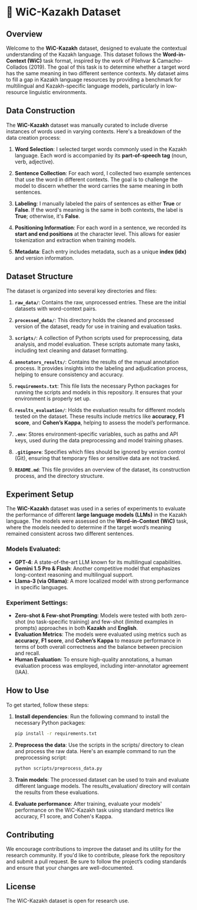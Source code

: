 # 🧠 WiC-Kazakh Dataset

## Overview

Welcome to the **WiC-Kazakh** dataset, designed to evaluate the contextual understanding of the Kazakh language. This dataset follows the **Word-in-Context (WiC)** task format, inspired by the work of Pilehvar & Camacho-Collados (2019). The goal of this task is to determine whether a target word has the same meaning in two different sentence contexts. My dataset aims to fill a gap in Kazakh language resources by providing a benchmark for multilingual and Kazakh-specific language models, particularly in low-resource linguistic environments.

## Data Construction

The **WiC-Kazakh** dataset was manually curated to include diverse instances of words used in varying contexts. Here's a breakdown of the data creation process:

1. **Word Selection**: I selected target words commonly used in the Kazakh language. Each word is accompanied by its **part-of-speech tag** (noun, verb, adjective).
   
2. **Sentence Collection**: For each word, I collected two example sentences that use the word in different contexts. The goal is to challenge the model to discern whether the word carries the same meaning in both sentences.

3. **Labeling**: I manually labeled the pairs of sentences as either **True** or **False**. If the word's meaning is the same in both contexts, the label is **True**; otherwise, it's **False**.

4. **Positioning Information**: For each word in a sentence, we recorded its **start and end positions** at the character level. This allows for easier tokenization and extraction when training models.

5. **Metadata**: Each entry includes metadata, such as a unique **index (idx)** and version information.

## Dataset Structure

The dataset is organized into several key directories and files:

1. **`raw_data/`**: Contains the raw, unprocessed entries. These are the initial datasets with word-context pairs.
   
2. **`processed_data/`**: This directory holds the cleaned and processed version of the dataset, ready for use in training and evaluation tasks.
   
3. **`scripts/`**: A collection of Python scripts used for preprocessing, data analysis, and model evaluation. These scripts automate many tasks, including text cleaning and dataset formatting.
   
4. **`annotators_results/`**: Contains the results of the manual annotation process. It provides insights into the labeling and adjudication process, helping to ensure consistency and accuracy.
   
5. **`requirements.txt`**: This file lists the necessary Python packages for running the scripts and models in this repository. It ensures that your environment is properly set up.

6. **`results_evaluation/`**: Holds the evaluation results for different models tested on the dataset. These results include metrics like **accuracy**, **F1 score**, and **Cohen’s Kappa**, helping to assess the model’s performance.

7. **`.env`**: Stores environment-specific variables, such as paths and API keys, used during the data preprocessing and model training phases.

8. **`.gitignore`**: Specifies which files should be ignored by version control (Git), ensuring that temporary files or sensitive data are not tracked.

9. **`README.md`**: This file provides an overview of the dataset, its construction process, and the directory structure.

## Experiment Setup

The **WiC-Kazakh** dataset was used in a series of experiments to evaluate the performance of different **large language models (LLMs)** in the Kazakh language. The models were assessed on the **Word-in-Context (WiC)** task, where the models needed to determine if the target word’s meaning remained consistent across two different sentences.

### Models Evaluated:
- **GPT-4**: A state-of-the-art LLM known for its multilingual capabilities.
- **Gemini 1.5 Pro & Flash**: Another competitive model that emphasizes long-context reasoning and multilingual support.
- **Llama-3 (via Ollama)**: A more localized model with strong performance in specific languages.

### Experiment Settings:
- **Zero-shot & Few-shot Prompting**: Models were tested with both zero-shot (no task-specific training) and few-shot (limited examples in prompts) approaches in both **Kazakh** and **English**.
- **Evaluation Metrics**: The models were evaluated using metrics such as **accuracy**, **F1 score**, and **Cohen’s Kappa** to measure performance in terms of both overall correctness and the balance between precision and recall.
- **Human Evaluation**: To ensure high-quality annotations, a human evaluation process was employed, including inter-annotator agreement (IAA).

## How to Use

To get started, follow these steps:

1. **Install dependencies**: Run the following command to install the necessary Python packages:
   ```bash
   pip install -r requirements.txt

2. **Preprocess the data**: Use the scripts in the scripts/ directory to clean and process the raw data. Here's an example command to run the preprocessing script:
   ```bash
   python scripts/preprocess_data.py

3. **Train models**: The processed dataset can be used to train and evaluate different language models. The results_evaluation/ directory will contain the results from these evaluations.

4. **Evaluate performance**: After training, evaluate your models' performance on the WiC-Kazakh task using standard metrics like accuracy, F1 score, and Cohen's Kappa.

## Contributing

We encourage contributions to improve the dataset and its utility for the research community. If you'd like to contribute, please fork the repository and submit a pull request. Be sure to follow the project’s coding standards and ensure that your changes are well-documented.

## License
The WiC-Kazakh dataset is open for research use.
